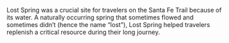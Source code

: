 


Lost Spring was a crucial site for travelers on the Santa Fe Trail because of its water. A naturally occurring spring that sometimes flowed and sometimes didn’t (hence the name “lost”), Lost Spring helped travelers replenish a critical resource during their long journey. 
